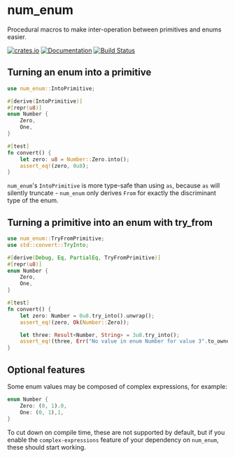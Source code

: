 num_enum
========

Procedural macros to make inter-operation between primitives and enums easier.

[![crates.io](https://img.shields.io/crates/v/num_enum.svg)](https://crates.io/crates/num_enum)
[![Documentation](https://docs.rs/num_enum/badge.svg)](https://docs.rs/num_enum)
[![Build Status](https://travis-ci.org/illicitonion/num_enum.svg?branch=master)](https://travis-ci.org/illicitonion/num_enum)

Turning an enum into a primitive
--------------------------------

```rust
use num_enum::IntoPrimitive;

#[derive(IntoPrimitive)]
#[repr(u8)]
enum Number {
    Zero,
    One,
}

#[test]
fn convert() {
    let zero: u8 = Number::Zero.into();
    assert_eq!(zero, 0u8);
}
```

`num_enum`'s `IntoPrimitive` is more type-safe than using `as`, because `as` will silently truncate - `num_enum` only derives `From` for exactly the discriminant type of the enum.

Turning a primitive into an enum with try_from
----------------------------------------------

```rust
use num_enum::TryFromPrimitive;
use std::convert::TryInto;

#[derive(Debug, Eq, PartialEq, TryFromPrimitive)]
#[repr(u8)]
enum Number {
    Zero,
    One,
}

#[test]
fn convert() {
    let zero: Number = 0u8.try_into().unwrap();
    assert_eq!(zero, Ok(Number::Zero));

    let three: Result<Number, String> = 3u8.try_into();
    assert_eq!(three, Err("No value in enum Number for value 3".to_owned()));
}
```

Optional features
-----------------

Some enum values may be composed of complex expressions, for example:

```rust
enum Number {
    Zero: (0, 1).0,
    One: (0, 1),1,
}
```

To cut down on compile time, these are not supported by default, but if you enable the `complex-expressions` feature of your dependency on `num_enum`, these should start working.
